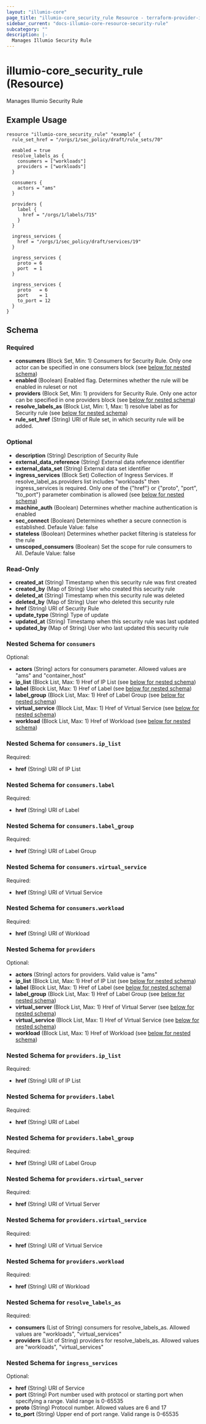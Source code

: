 ```yaml
---
layout: "illumio-core"
page_title: "illumio-core_security_rule Resource - terraform-provider-illumio-core"
sidebar_current: "docs-illumio-core-resource-security-rule"
subcategory: ""
description: |-
  Manages Illumio Security Rule
---
```


# illumio-core_security_rule (Resource)

Manages Illumio Security Rule

Example Usage
------------

```hcl
resource "illumio-core_security_rule" "example" {
  rule_set_href = "/orgs/1/sec_policy/draft/rule_sets/70"

  enabled = true
  resolve_labels_as {
    consumers = ["workloads"]
    providers = ["workloads"]
  }

  consumers {
    actors = "ams"
  }

  providers {
    label {
      href = "/orgs/1/labels/715"
    }
  }

  ingress_services {
    href = "/orgs/1/sec_policy/draft/services/19"
  }

  ingress_services {
    proto = 6
    port  = 1
  }

  ingress_services {
    proto   = 6
    port    = 1
    to_port = 12
  }
}
```

## Schema

### Required

- **consumers** (Block Set, Min: 1) Consumers for Security Rule. Only one actor can be specified in one consumers block (see [below for nested schema](#nestedblock--consumers))
- **enabled** (Boolean) Enabled flag. Determines whether the rule will be enabled in ruleset or not
- **providers** (Block Set, Min: 1) providers for Security Rule. Only one actor can be specified in one providers block (see [below for nested schema](#nestedblock--providers))
- **resolve_labels_as** (Block List, Min: 1, Max: 1) resolve label as for Security rule (see [below for nested schema](#nestedblock--resolve_labels_as))
- **rule_set_href** (String) URI of Rule set, in which security rule will be added.

### Optional

- **description** (String) Description of Security Rule
- **external_data_reference** (String) External data reference identifier
- **external_data_set** (String) External data set identifier
- **ingress_services** (Block Set) Collection of Ingress Services. If resolve_label_as.providers list includes "workloads" then ingress_services is required. Only one of the {"href"} or {"proto", "port", "to_port"} parameter combination is allowed (see [below for nested schema](#nestedblock--ingress_services))
- **machine_auth** (Boolean) Determines whether machine authentication is enabled
- **sec_connect** (Boolean) Determines whether a secure connection is established. Defaule Value: false
- **stateless** (Boolean) Determines whether packet filtering is stateless for the rule
- **unscoped_consumers** (Boolean) Set the scope for rule consumers to All. Defaule Value: false

### Read-Only

- **created_at** (String) Timestamp when this security rule was first created
- **created_by** (Map of String) User who created this security rule
- **deleted_at** (String) Timestamp when this security rule was deleted
- **deleted_by** (Map of String) User who deleted this security rule
- **href** (String) URI of Security Rule
- **update_type** (String) Type of update
- **updated_at** (String) Timestamp when this security rule was last updated
- **updated_by** (Map of String) User who last updated this security rule

<a id="nestedblock--consumers"></a>
### Nested Schema for `consumers`

Optional:

- **actors** (String) actors for consumers parameter. Allowed values are "ams" and "container_host"
- **ip_list** (Block List, Max: 1) Href of IP List (see [below for nested schema](#nestedblock--consumers--ip_list))
- **label** (Block List, Max: 1) Href of Label (see [below for nested schema](#nestedblock--consumers--label))
- **label_group** (Block List, Max: 1) Href of Label Group (see [below for nested schema](#nestedblock--consumers--label_group))
- **virtual_service** (Block List, Max: 1) Href of Virtual Service (see [below for nested schema](#nestedblock--consumers--virtual_service))
- **workload** (Block List, Max: 1) Href of Workload (see [below for nested schema](#nestedblock--consumers--workload))

<a id="nestedblock--consumers--ip_list"></a>
### Nested Schema for `consumers.ip_list`

Required:

- **href** (String) URI of IP List


<a id="nestedblock--consumers--label"></a>
### Nested Schema for `consumers.label`

Required:

- **href** (String) URI of Label


<a id="nestedblock--consumers--label_group"></a>
### Nested Schema for `consumers.label_group`

Required:

- **href** (String) URI of Label Group


<a id="nestedblock--consumers--virtual_service"></a>
### Nested Schema for `consumers.virtual_service`

Required:

- **href** (String) URI of Virtual Service


<a id="nestedblock--consumers--workload"></a>
### Nested Schema for `consumers.workload`

Required:

- **href** (String) URI of Workload



<a id="nestedblock--providers"></a>
### Nested Schema for `providers`

Optional:

- **actors** (String) actors for providers. Valid value is "ams"
- **ip_list** (Block List, Max: 1) Href of IP List (see [below for nested schema](#nestedblock--providers--ip_list))
- **label** (Block List, Max: 1) Href of Label (see [below for nested schema](#nestedblock--providers--label))
- **label_group** (Block List, Max: 1) Href of Label Group (see [below for nested schema](#nestedblock--providers--label_group))
- **virtual_server** (Block List, Max: 1) Href of Virtual Server (see [below for nested schema](#nestedblock--providers--virtual_server))
- **virtual_service** (Block List, Max: 1) Href of Virtual Service (see [below for nested schema](#nestedblock--providers--virtual_service))
- **workload** (Block List, Max: 1) Href of Workload (see [below for nested schema](#nestedblock--providers--workload))

<a id="nestedblock--providers--ip_list"></a>
### Nested Schema for `providers.ip_list`

Required:

- **href** (String) URI of IP List


<a id="nestedblock--providers--label"></a>
### Nested Schema for `providers.label`

Required:

- **href** (String) URI of Label


<a id="nestedblock--providers--label_group"></a>
### Nested Schema for `providers.label_group`

Required:

- **href** (String) URI of Label Group


<a id="nestedblock--providers--virtual_server"></a>
### Nested Schema for `providers.virtual_server`

Required:

- **href** (String) URI of Virtual Server


<a id="nestedblock--providers--virtual_service"></a>
### Nested Schema for `providers.virtual_service`

Required:

- **href** (String) URI of Virtual Service


<a id="nestedblock--providers--workload"></a>
### Nested Schema for `providers.workload`

Required:

- **href** (String) URI of Workload



<a id="nestedblock--resolve_labels_as"></a>
### Nested Schema for `resolve_labels_as`

Required:

- **consumers** (List of String) consumers for resolve_labels_as. Allowed values are "workloads", "virtual_services"
- **providers** (List of String) providers for resolve_labels_as. Allowed values are "workloads", "virtual_services"


<a id="nestedblock--ingress_services"></a>
### Nested Schema for `ingress_services`

Optional:

- **href** (String) URI of Service
- **port** (String) Port number used with protocol or starting port when specifying a range. Valid range is 0-65535
- **proto** (String) Protocol number. Allowed values are 6 and 17
- **to_port** (String) Upper end of port range. Valid range is 0-65535

